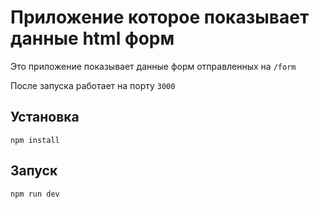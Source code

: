 # Приложение которое показывает данные html форм

Это приложение показывает данные форм отправленных на `/form`

После запуска работает на порту `3000`

## Установка

```npm install```

## Запуск

```npm run dev```
